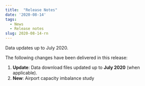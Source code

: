 ```yaml
---
title:  "Release Notes"
date: '2020-08-14'
tags:
  - News
  - Release notes
slug: 2020-08-14-rn
---
```


Data updates up to July 2020.

<!--more-->
The following changes have been delivered in this release:

1. **Update**: Data download files updated up to **July 2020** (when applicable).
1. **New**: Airport capacity imbalance study